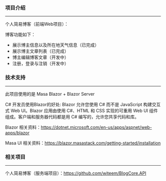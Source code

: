 ### 项目介绍

------

个人简易博客（前端Web项目）：

博客功能如下：

- 展示博主信息以及所在地天气信息（已完成）
- 展示博主文章列表（已完成）
- 博主编辑博客文章（开发中）
- 注册，登录与注销（开发中）



### 技术支持

------

此项目使用的是 Masa Blazor  + Blazor Server

C# 开发员使用Blazor的好处: Blazor 允许您使用 C# 而不是 JavaScript 构建交互式 Web UI。Blazor 应用由使用 C#、HTML 和 CSS 实现的可重用 Web UI 组件组成。客户端和服务器代码都是用 C# 编写的，允许您共享代码和库。

Blazor 相关资料：https://dotnet.microsoft.com/en-us/apps/aspnet/web-apps/blazor

Masa UI 相关资料：https://blazor.masastack.com/getting-started/installation



### 相关项目

------

个人简易博客（服务端项目）：https://github.com/witeem/BlogCore.API
